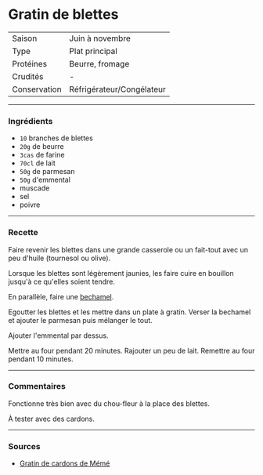 # Gratin de blettes

| | |
|:---|:---|
| Saison | Juin à novembre |
| Type | Plat principal |
| Protéines | Beurre, fromage |
| Crudités | - |
| Conservation | Réfrigérateur/Congélateur |

---

### Ingrédients

* `10` branches de blettes
* `20g` de beurre
* `3cas` de farine
* `70cl` de lait
* `50g` de parmesan
* `50g` d'emmental
* muscade
* sel
* poivre

---

### Recette

Faire revenir les blettes dans une grande casserole ou un fait-tout avec un peu d'huile (tournesol ou olive).

Lorsque les blettes sont légèrement jaunies, les faire cuire en bouillon jusqu'à ce qu'elles soient tendre.

En parallèle, faire une [bechamel](../recettes/bechamel.md).

Egoutter les blettes et les mettre dans un plate à gratin. Verser la bechamel et ajouter le parmesan puis mélanger le tout.

Ajouter l'emmental par dessus.

Mettre au four pendant 20 minutes. Rajouter un peu de lait. Remettre au four pendant 10 minutes.

---

### Commentaires

Fonctionne très bien avec du chou-fleur à la place des blettes.

À tester avec des cardons.

---

### Sources

* [Gratin de cardons de Mémé](https://www.marmiton.org/recettes/recette_gratin-de-cardons-de-meme_87601.aspx)
